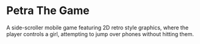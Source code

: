 # Petra The Game
A side-scroller mobile game featuring 2D retro style graphics, where the player controls a girl, attempting to jump over phones without hitting them.

